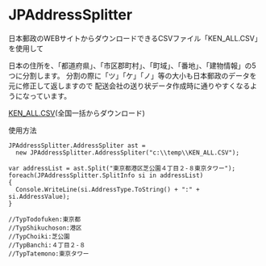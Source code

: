 # JPAddressSplitter
日本郵政のWEBサイトからダウンロードできるCSVファイル「KEN_ALL.CSV」を使用して

日本の住所を、「都道府県」、「市区郡町村」、「町域」、「番地」、「建物情報」の5つに分割します。
分割の際に「ツ」「ケ」「ノ」等の大小も日本郵政のデータを元に修正して返しますので
配送会社の送り状データ作成時に通りやすくなるようになっています。

[KEN_ALL.CSV](https://www.post.japanpost.jp/zipcode/dl/kogaki-zip.html)(全国一括からダウンロード)

使用方法
```
JPAddressSplitter.AddressSpliter ast = 
  new JPAddressSplitter.AddressSpliter("c:\\temp\\KEN_ALL.CSV");

var addressList = ast.Split("東京都港区芝公園４丁目２-８東京タワー");
foreach(JPAddressSplitter.SplitInfo si in addressList)
{
  Console.WriteLine(si.AddressType.ToString() + ":" + si.AddressValue);
}

//TypTodofuken:東京都
//TypShikuchoson:港区
//TypChoiki:芝公園
//TypBanchi:４丁目２-８
//TypTatemono:東京タワー
```
